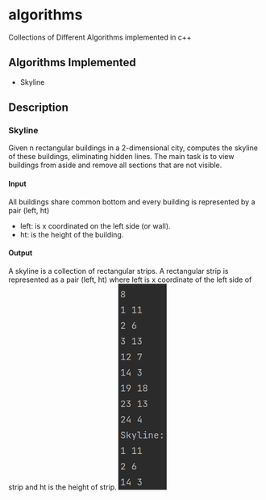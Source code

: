 # algorithms
Collections of Different Algorithms implemented in c++
## Algorithms Implemented
* Skyline
## Description
### Skyline
Given n rectangular buildings in a 2-dimensional city, computes the skyline of these buildings, eliminating hidden lines. 
The main task is to view buildings from aside and remove all sections that are not visible. 
#### Input
All buildings share common bottom and every building is represented by a pair (left, ht)
* left: is x coordinated on the left side (or wall).
* ht: is the height of the building.
#### Output
A skyline is a collection of rectangular strips. 
A rectangular strip is represented as a pair (left, ht) where left is x coordinate of the left side of strip and ht is the height of strip.
![output_skyline](images/output_skyline.png)
